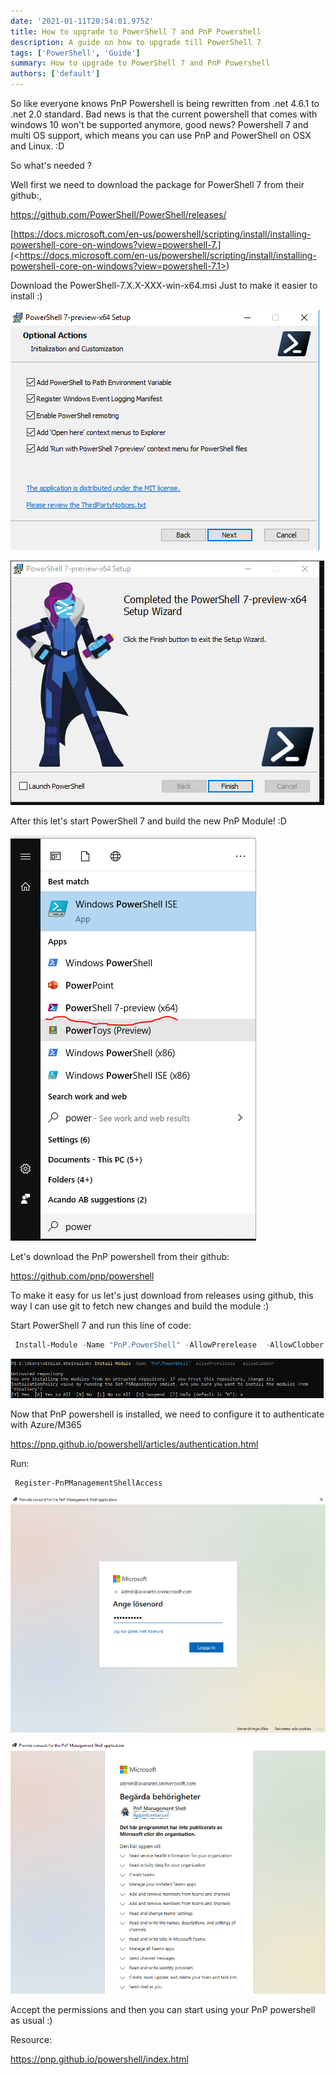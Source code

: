 ```yaml
---
date: '2021-01-11T20:54:01.975Z'
title: How to upgrade to PowerShell 7 and PnP Powershell
description: A guide on how to upgrade till PowerShell 7
tags: ['PowerShell', 'Guide']
summary: How to upgrade to PowerShell 7 and PnP Powershell
authors: ['default']
---
```


So like everyone knows PnP Powershell is being rewritten from .net 4.6.1 to .net 2.0 standard. Bad news is that the current powershell that comes with windows 10 won't be supported anymore, good news? Powershell 7 and multi OS support, which means you can use PnP and PowerShell on OSX and Linux. :D

So what's needed ?

Well first we need to download the package for PowerShell 7 from their github:,

<https://github.com/PowerShell/PowerShell/releases/>

[https://docs.microsoft.com/en-us/powershell/scripting/install/installing-powershell-core-on-windows?view=powershell-7.](<[](https://github.com/PowerShell/PowerShell/releases/)https://docs.microsoft.com/en-us/powershell/scripting/install/installing-powershell-core-on-windows?view=powershell-7.1>)

Download the PowerShell-7.X.X-XXX-win-x64.msi Just to make it easier to install :)

![Assets lib](/public/static/images/assets/powershell-install-1.png)

![Assets lib](/public/static/images/assets/powershell-install..png)

After this let's start PowerShell 7 and build the new PnP Module! :D

![Assets lib](/public/static/images/assets/powershell-7.png)

Let's download the PnP powershell from their github:

https://github.com/pnp/powershell

To make it easy for us let's just download from releases using github, this way I can use git to fetch new changes and build the module :)

Start PowerShell 7 and run this line of code:

```powershell
 Install-Module -Name "PnP.PowerShell" -AllowPrerelease  -AllowClobber
```

![Assets lib](/public/static/images/assets/install-pnppowershell.png)

Now that PnP powershell is installed, we need to configure it to authenticate with Azure/M365

https://pnp.github.io/powershell/articles/authentication.html

Run:

```powershell
 Register-PnPManagementShellAccess
```

![Assets lib](/public/static/images/assets/loginpromt.png)

![Assets lib](/public/static/images/assets/permissions-pnp.png)

Accept the permissions and then you can start using your PnP powershell as usual :)

<!--EndFragment-->

Resource:

https://pnp.github.io/powershell/index.html
